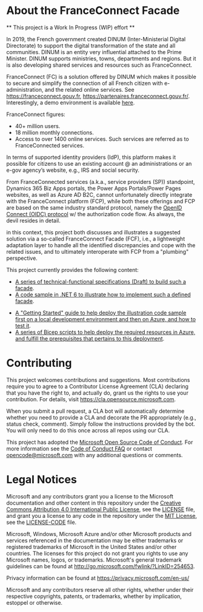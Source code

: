 
# About the FranceConnect Facade

** This project is a Work In Progress (WIP) effort **

In 2019, the French government created DINUM (Inter-Ministerial Digital Directorate) to support the digital transformation of the state and all communities. DINUM is an entity very influential attached to the Prime Minister.
DINUM supports ministries, towns, departments and regions. But it is also developing shared services and resources such as FranceConnect.

FranceConnect (FC) is a solution offered by DINUM which makes it possible to secure and simplify the connection of all French citizen with e-administration, and the related online services. See https://franceconnect.gouv.fr, https://partenaires.franceconnect.gouv.fr/. Interestingly, a demo environment is available [here](https://fournisseur-de-service.dev-franceconnect.fr).

FranceConnect figures:
- 40+ million users.
- 18 million monthly connections.
- Access to over 1400 online services. Such services are referred as to FranceConnected services.

In terms of supported identity providers (IdP), this platform makes it possible for citizens to use an existing account @ an administrations or an e-gov agency’s website, e.g., IRS and social security. 

From FranceConnected services (a.k.a., service providers (SP)) standpoint, Dynamics 365 Biz Apps portals, the Power Apps Portals/Power Pages websites, as well as Azure AD B2C, cannot unfortunately directly integrate with the FranceConnect platform (FCP), while both these offerings and FCP are based on the same industry standard protocol, namely the [OpenID Connect (OIDC) protocol](https://openid.net/specs/openid-connect-core-1_0.html) w/ the authorization code flow. As always, the devil resides in detail. 

in this context, this project both discusses and illustrates a suggested solution via a so-called FranceConnect Facade (FCF), i.e., a lightweight adaptation layer to handle all the identified discrepancies and cope with the related issues, and to ultimately interoperate with FCP from a "plumbing" perspective. 

This project currently provides the following content:
* [A series of technical-functional specifications (Draft) to build such a facade](https://github.com/microsoft/franceconnect-facade-dotnet-webapp-aspnetcore/tree/master/specs).
* [A code sample in .NET 6 to illustrate how to implement such a defined facade](https://github.com/microsoft/franceconnect-facade-dotnet-webapp-aspnetcore/tree/master/code). 
- [A "Getting Started" guide to help deploy the illustration code sample first on a local development environment and then on Azure, and how to test it](https://github.com/microsoft/franceconnect-facade-dotnet-webapp-aspnetcore/tree/master/docs).
- [A series of Bicep scripts to help deploy the required resources in Azure, and fulfill the prerequisites that pertains to this deployment](ttps://github.com/microsoft/franceconnect-facade-dotnet-webapp-aspnetcore/tree/main/bicep).

# Contributing

This project welcomes contributions and suggestions.  Most contributions require you to agree to a
Contributor License Agreement (CLA) declaring that you have the right to, and actually do, grant us
the rights to use your contribution. For details, visit https://cla.opensource.microsoft.com.

When you submit a pull request, a CLA bot will automatically determine whether you need to provide
a CLA and decorate the PR appropriately (e.g., status check, comment). Simply follow the instructions
provided by the bot. You will only need to do this once across all repos using our CLA.

This project has adopted the [Microsoft Open Source Code of Conduct](https://opensource.microsoft.com/codeofconduct/).
For more information see the [Code of Conduct FAQ](https://opensource.microsoft.com/codeofconduct/faq/) or
contact [opencode@microsoft.com](mailto:opencode@microsoft.com) with any additional questions or comments.

# Legal Notices

Microsoft and any contributors grant you a license to the Microsoft documentation and other content
in this repository under the [Creative Commons Attribution 4.0 International Public License](https://creativecommons.org/licenses/by/4.0/legalcode),
see the [LICENSE](LICENSE) file, and grant you a license to any code in the repository under the [MIT License](https://opensource.org/licenses/MIT), see the
[LICENSE-CODE](LICENSE-CODE) file.

Microsoft, Windows, Microsoft Azure and/or other Microsoft products and services referenced in the documentation
may be either trademarks or registered trademarks of Microsoft in the United States and/or other countries.
The licenses for this project do not grant you rights to use any Microsoft names, logos, or trademarks.
Microsoft's general trademark guidelines can be found at http://go.microsoft.com/fwlink/?LinkID=254653.

Privacy information can be found at https://privacy.microsoft.com/en-us/

Microsoft and any contributors reserve all other rights, whether under their respective copyrights, patents,
or trademarks, whether by implication, estoppel or otherwise.
